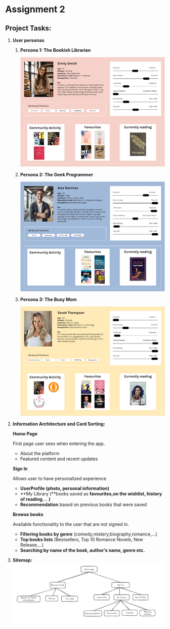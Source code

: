 # Assignment 2
## Project Tasks:
1. **User personas**
    1. **Persona 1: The Bookish Librarian**
        
        ![user-profile-1.png](user-profile-1.png)
        
    2. **Persona 2: The Geek Programmer**
        
        ![user-profile-2.png](user-profile-2.png)
        
    3. **Persona 3: The Busy Mom**
        
        ![user-profile-3.png](user-profile-3.png)
        
2. **Information Architecture and Card Sorting:**
    
    **Home Page**
    
    First page user sees when entering the app.
    
    - About the platform
    - Featured content and recent updates
    
    **Sign In**
    
    Allows user to have personalized experience
    
    - **UserProfile (photo, personal information)**
    - **My Library (**books saved as **favourites,on the wishlist, history of reading**,… **)**
    - **Recommendation** based on previous books that were saved
    
    **Browse books**
    
    Available functionality to the user that are not signed in.
    
    - **Filtering books by genre** (comedy,mistery,biography,romance,…)
    - **Top books lists** (Bestsellers, Top 10 Romance Novels, New Release,…)
    - **Searching by name of the book, author’s name, genre etc.**
    
3. **Sitemap:** 
![Sitemap.png](Sitemap.png)
